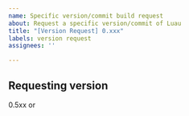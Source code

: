 ```yaml
---
name: Specific version/commit build request
about: Request a specific version/commit of Luau
title: "[Version Request] 0.xxx"
labels: version request
assignees: ''

---
```


## Requesting version
0.5xx or <commit hash>
